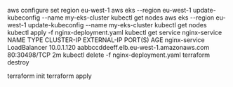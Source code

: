 aws configure set region eu-west-1
aws eks --region eu-west-1 update-kubeconfig --name my-eks-cluster
kubectl get nodes
aws eks --region eu-west-1 update-kubeconfig --name my-eks-cluster
kubectl get nodes
kubectl apply -f nginx-deployment.yaml
kubectl get service nginx-service
NAME            TYPE           CLUSTER-IP      EXTERNAL-IP       PORT(S)        AGE
nginx-service   LoadBalancer   10.0.1.120      aabbccddeeff.elb.eu-west-1.amazonaws.com   80:30498/TCP   2m
kubectl delete -f nginx-deployment.yaml
terraform destroy


terraform init
terraform apply

